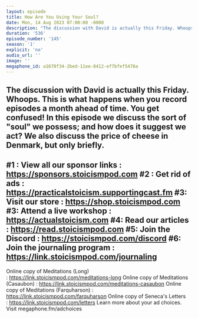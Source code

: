 ```yaml
---
layout: episode
title: How Are You Using Your Soul?
date: Mon, 14 Aug 2023 07:00:00 -0000
description: "The discussion with David is actually this Friday. Whoops. This is what happens when you record episodes a month ahead of time. You get confused! In this episode we discuss the sort of \"soul\" we possess; and how does it suggest we act? We also discuss the price of cheese in Denmark, but only briefly.\n--\n#1 : View all our sponsor links : https://sponsors.stoicismpod.com\n#2 : Get rid of ads : https://practicalstoicism.supportingcast.fm\n#3: Visit our store : https://shop.stoicismpod.com\n#3: Attend a live workshop : https://actualstoicism.com\n#4: Read our articles : https://read.stoicismpod.com\n#5: Join the Discord : https://stoicismpod.com/discord\n#6: Join the journaling program : https://link.stoicismpod.com/journaling\n--\nOnline copy of Meditations (Long) :\_https://link.stoicismpod.com/meditations-long\nOnline copy of Meditations (Casaubon) :\_https://link.stoicismpod.com/meditations-casaubon\nOnline copy of Meditations (Farquharson) : https://link.stoicismpod.com/farquharson\nOnline copy of Seneca's Letters :\_https://link.stoicismpod.com/letters\nLearn more about your ad choices. Visit megaphone.fm/adchoices"
duration: '536'
episode_number: '145'
season: '1'
explicit: 'no'
audio_url: ''
image: ''
megaphone_id: a1670f34-2bed-11ee-8412-ef7bfef5476a
---
```


The discussion with David is actually this Friday. Whoops. This is what happens when you record episodes a month ahead of time. You get confused! In this episode we discuss the sort of "soul" we possess; and how does it suggest we act? We also discuss the price of cheese in Denmark, but only briefly.
--
#1 : View all our sponsor links : https://sponsors.stoicismpod.com
#2 : Get rid of ads : https://practicalstoicism.supportingcast.fm
#3: Visit our store : https://shop.stoicismpod.com
#3: Attend a live workshop : https://actualstoicism.com
#4: Read our articles : https://read.stoicismpod.com
#5: Join the Discord : https://stoicismpod.com/discord
#6: Join the journaling program : https://link.stoicismpod.com/journaling
--
Online copy of Meditations (Long) : https://link.stoicismpod.com/meditations-long
Online copy of Meditations (Casaubon) : https://link.stoicismpod.com/meditations-casaubon
Online copy of Meditations (Farquharson) : https://link.stoicismpod.com/farquharson
Online copy of Seneca's Letters : https://link.stoicismpod.com/letters
Learn more about your ad choices. Visit megaphone.fm/adchoices